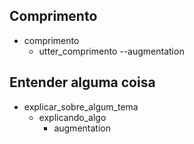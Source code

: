 ## Comprimento
* comprimento
    - utter_comprimento
--augmentation

## Entender alguma coisa

* explicar_sobre_algum_tema
    - explicando_algo
		- augmentation
